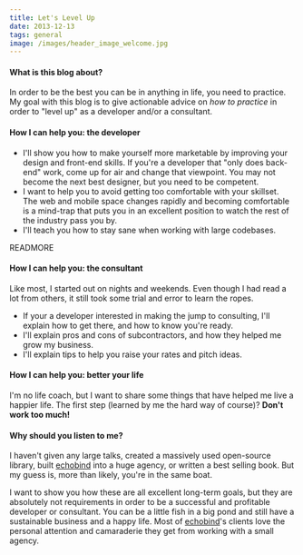 ```yaml
---
title: Let's Level Up
date: 2013-12-13
tags: general
image: /images/header_image_welcome.jpg
---
```


#### What is this blog about?
In order to be the best you can be in anything in life, you need to practice. My goal with this blog is to give actionable advice on *how to practice* in order to "level up" as a developer and/or a consultant.

#### How I can help you: the developer
- I'll show you how to make yourself more marketable by improving your design and front-end skills. If you're a developer that "only does back-end" work, come up for air and change that viewpoint. You may not become the next best designer, but you need to be competent.
- I want to help you to avoid getting too comfortable with your skillset. The web and mobile space changes rapidly and becoming comfortable is a mind-trap that puts you in an excellent position to watch the rest of the industry pass you by. 
- I'll teach you how to stay sane when working with large codebases.

READMORE

#### How I can help you: the consultant
Like most, I started out on nights and weekends. Even though I had read a lot from others, it still took some trial and error to learn the ropes.

- If your a developer interested in making the jump to consulting, I'll explain how to get there, and how to know you're ready.
- I'll explain pros and cons of subcontractors, and how they helped me grow my business.
- I'll explain tips to help you raise your rates and pitch ideas.

#### How I can help you: better your life
I'm no life coach, but I want to share some things that have helped me live a happier life. The first step (learned by me the hard way of course)? **Don't work too much!**

#### Why should you listen to me?
I haven't given any large talks, created a massively used open-source library, built [echobind](http://echobind.com) into a huge agency, or written a best selling book. But my guess is, more than likely, you're in the same boat.

I want to show you how these are all excellent long-term goals, but they are absolutely not requirements in order to be a successful and profitable developer or consultant. You can be a little fish in a big pond and still have a sustainable business and a happy life. Most of [echobind](http://echobind.com)'s clients love the personal attention and camaraderie they get from working with a small agency.